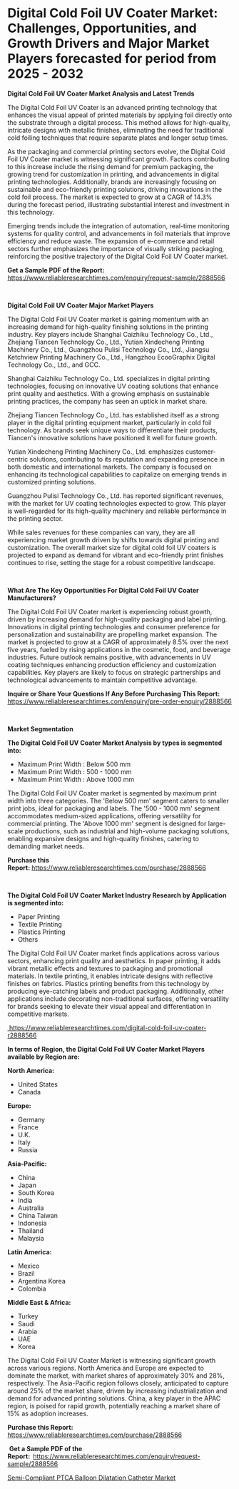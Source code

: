 <p><h1>Digital Cold Foil UV Coater Market: Challenges, Opportunities, and Growth Drivers and Major Market Players forecasted for period from 2025 - 2032</h1></p><p><strong>Digital Cold Foil UV Coater Market Analysis and Latest Trends</strong></p>
<p><p>The Digital Cold Foil UV Coater is an advanced printing technology that enhances the visual appeal of printed materials by applying foil directly onto the substrate through a digital process. This method allows for high-quality, intricate designs with metallic finishes, eliminating the need for traditional cold foiling techniques that require separate plates and longer setup times. </p><p>As the packaging and commercial printing sectors evolve, the Digital Cold Foil UV Coater market is witnessing significant growth. Factors contributing to this increase include the rising demand for premium packaging, the growing trend for customization in printing, and advancements in digital printing technologies. Additionally, brands are increasingly focusing on sustainable and eco-friendly printing solutions, driving innovations in the cold foil process. The market is expected to grow at a CAGR of 14.3% during the forecast period, illustrating substantial interest and investment in this technology. </p><p>Emerging trends include the integration of automation, real-time monitoring systems for quality control, and advancements in foil materials that improve efficiency and reduce waste. The expansion of e-commerce and retail sectors further emphasizes the importance of visually striking packaging, reinforcing the positive trajectory of the Digital Cold Foil UV Coater market.</p></p>
<p><strong>Get a Sample PDF of the Report:&nbsp;</strong> <a href="https://www.reliableresearchtimes.com/enquiry/request-sample/2888566?utm_campaign=2792&utm_medium=2&utm_source=Github&utm_content=ia&utm_term=14032025&utm_id=digital-cold-foil-uv-coater">https://www.reliableresearchtimes.com/enquiry/request-sample/2888566</a></p>
<p>&nbsp;</p>
<p><strong>Digital Cold Foil UV Coater Major Market Players</strong></p>
<p><p>The Digital Cold Foil UV Coater market is gaining momentum with an increasing demand for high-quality finishing solutions in the printing industry. Key players include Shanghai Caizhiku Technology Co., Ltd., Zhejiang Tiancen Technology Co., Ltd., Yutian Xindecheng Printing Machinery Co., Ltd., Guangzhou Pulisi Technology Co., Ltd., Jiangsu Ketchview Printing Machinery Co., Ltd., Hangzhou EcooGraphix Digital Technology Co., Ltd., and GCC. </p><p>Shanghai Caizhiku Technology Co., Ltd. specializes in digital printing technologies, focusing on innovative UV coating solutions that enhance print quality and aesthetics. With a growing emphasis on sustainable printing practices, the company has seen an uptick in market share.</p><p>Zhejiang Tiancen Technology Co., Ltd. has established itself as a strong player in the digital printing equipment market, particularly in cold foil technology. As brands seek unique ways to differentiate their products, Tiancen's innovative solutions have positioned it well for future growth.</p><p>Yutian Xindecheng Printing Machinery Co., Ltd. emphasizes customer-centric solutions, contributing to its reputation and expanding presence in both domestic and international markets. The company is focused on enhancing its technological capabilities to capitalize on emerging trends in customized printing solutions.</p><p>Guangzhou Pulisi Technology Co., Ltd. has reported significant revenues, with the market for UV coating technologies expected to grow. This player is well-regarded for its high-quality machinery and reliable performance in the printing sector.</p><p>While sales revenues for these companies can vary, they are all experiencing market growth driven by shifts towards digital printing and customization. The overall market size for digital cold foil UV coaters is projected to expand as demand for vibrant and eco-friendly print finishes continues to rise, setting the stage for a robust competitive landscape.</p></p>
<p>&nbsp;</p>
<p><strong>What Are The Key Opportunities For Digital Cold Foil UV Coater Manufacturers?</strong></p>
<p><p>The Digital Cold Foil UV Coater market is experiencing robust growth, driven by increasing demand for high-quality packaging and label printing. Innovations in digital printing technologies and consumer preference for personalization and sustainability are propelling market expansion. The market is projected to grow at a CAGR of approximately 8.5% over the next five years, fueled by rising applications in the cosmetic, food, and beverage industries. Future outlook remains positive, with advancements in UV coating techniques enhancing production efficiency and customization capabilities. Key players are likely to focus on strategic partnerships and technological advancements to maintain competitive advantage.</p></p>
<p><strong>Inquire or Share Your Questions If Any Before Purchasing This Report:</strong> <a href="https://www.reliableresearchtimes.com/enquiry/pre-order-enquiry/2888566?utm_campaign=2792&utm_medium=2&utm_source=Github&utm_content=ia&utm_term=14032025&utm_id=digital-cold-foil-uv-coater">https://www.reliableresearchtimes.com/enquiry/pre-order-enquiry/2888566</a></p>
<p>&nbsp;</p>
<p><strong>Market Segmentation</strong></p>
<p><strong>The Digital Cold Foil UV Coater Market Analysis by types is segmented into:</strong></p>
<p><ul><li>Maximum Print Width : Below 500 mm</li><li>Maximum Print Width : 500 - 1000 mm</li><li>Maximum Print Width : Above 1000 mm</li></ul></p>
<p><p>The Digital Cold Foil UV Coater market is segmented by maximum print width into three categories. The 'Below 500 mm' segment caters to smaller print jobs, ideal for packaging and labels. The '500 - 1000 mm' segment accommodates medium-sized applications, offering versatility for commercial printing. The 'Above 1000 mm' segment is designed for large-scale productions, such as industrial and high-volume packaging solutions, enabling expansive designs and high-quality finishes, catering to demanding market needs.</p></p>
<p><strong>Purchase this Report:&nbsp;</strong><a href="https://www.reliableresearchtimes.com/purchase/2888566?utm_campaign=2792&utm_medium=2&utm_source=Github&utm_content=ia&utm_term=14032025&utm_id=digital-cold-foil-uv-coater">https://www.reliableresearchtimes.com/purchase/2888566</a></p>
<p>&nbsp;</p>
<p><strong>The Digital Cold Foil UV Coater Market Industry Research by Application is segmented into:</strong></p>
<p><ul><li>Paper Printing</li><li>Textile Printing</li><li>Plastics Printing</li><li>Others</li></ul></p>
<p><p>The Digital Cold Foil UV Coater market finds applications across various sectors, enhancing print quality and aesthetics. In paper printing, it adds vibrant metallic effects and textures to packaging and promotional materials. In textile printing, it enables intricate designs with reflective finishes on fabrics. Plastics printing benefits from this technology by producing eye-catching labels and product packaging. Additionally, other applications include decorating non-traditional surfaces, offering versatility for brands seeking to elevate their visual appeal and differentiation in competitive markets.</p></p>
<p><a href="https://www.reliableresearchtimes.com/digital-cold-foil-uv-coater-r2888566?utm_campaign=2792&utm_medium=2&utm_source=Github&utm_content=ia&utm_term=14032025&utm_id=digital-cold-foil-uv-coater">&nbsp;https://www.reliableresearchtimes.com/digital-cold-foil-uv-coater-r2888566</a></p>
<p><strong>In terms of Region, the Digital Cold Foil UV Coater Market Players available by Region are:</strong></p>
<p>
    <p> <strong> North America: </strong>
        <ul>
            <li>United States</li>
            <li>Canada</li>
        </ul>
        </p> 
    <p> <strong> Europe: </strong>
        <ul>
            <li>Germany</li>
            <li>France</li>
            <li>U.K.</li>
            <li>Italy</li>
            <li>Russia</li>
        </ul>
        </p> 
    <p> <strong> Asia-Pacific: </strong>
        <ul>
            <li>China</li>
            <li>Japan</li>
            <li>South Korea</li>
            <li>India</li>
            <li>Australia</li>
            <li>China Taiwan</li>
            <li>Indonesia</li>
            <li>Thailand</li>
            <li>Malaysia</li>
        </ul>
        </p> 
    <p> <strong> Latin America: </strong>
        <ul>
            <li>Mexico</li>
            <li>Brazil</li>
            <li>Argentina Korea</li>
            <li>Colombia</li>
        </ul>
        </p> 
    <p> <strong> Middle East & Africa: </strong>
        <ul>
            <li>Turkey</li>
            <li>Saudi</li>
            <li>Arabia</li>
            <li>UAE</li>
            <li>Korea</li>
        </ul>
    </p>
    </p>
<p><p>The Digital Cold Foil UV Coater Market is witnessing significant growth across various regions. North America and Europe are expected to dominate the market, with market shares of approximately 30% and 28%, respectively. The Asia-Pacific region follows closely, anticipated to capture around 25% of the market share, driven by increasing industrialization and demand for advanced printing solutions. China, a key player in the APAC region, is poised for rapid growth, potentially reaching a market share of 15% as adoption increases.</p></p>
<p><strong>Purchase this Report: </strong><a href="https://www.reliableresearchtimes.com/purchase/2888566?utm_campaign=2792&utm_medium=2&utm_source=Github&utm_content=ia&utm_term=14032025&utm_id=digital-cold-foil-uv-coater">https://www.reliableresearchtimes.com/purchase/2888566</a></p>
<p>&nbsp;<strong>Get a Sample PDF of the Report:&nbsp;&nbsp;</strong><a href="https://www.reliableresearchtimes.com/enquiry/request-sample/2888566?utm_campaign=2792&utm_medium=2&utm_source=Github&utm_content=ia&utm_term=14032025&utm_id=digital-cold-foil-uv-coater">https://www.reliableresearchtimes.com/enquiry/request-sample/2888566</a></p>
<p><strong></strong></p>
<p><p><a href="https://github.com/danikabiele541/Market-Research-Report-List-1/blob/main/semi-compliant-ptca-balloon-dilatation-catheter-market.md?utm_campaign=2792&utm_medium=2&utm_source=Github&utm_content=ia&utm_term=14032025&utm_id=digital-cold-foil-uv-coater">Semi-Compliant PTCA Balloon Dilatation Catheter Market</a></p></p>